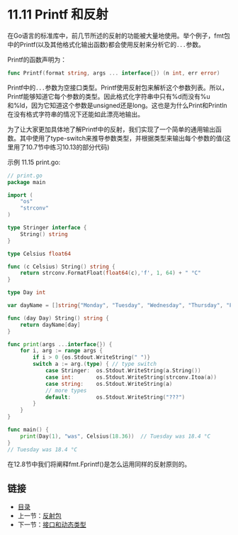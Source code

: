 # 11.11 Printf 和反射

在Go语言的标准库中，前几节所述的反射的功能被大量地使用。举个例子，fmt包中的Printf(以及其他格式化输出函数)都会使用反射来分析它的`...`参数。

Printf的函数声明为：

```go
func Printf(format string, args ... interface{}) (n int, err error)
```

Printf中的`...`参数为空接口类型。Printf使用反射包来解析这个参数列表。所以，Printf能够知道它每个参数的类型。因此格式化字符串中只有%d而没有%u和%ld，因为它知道这个参数是unsigned还是long。这也是为什么Print和Println在没有格式字符串的情况下还能如此漂亮地输出。

为了让大家更加具体地了解Printf中的反射，我们实现了一个简单的通用输出函数。其中使用了type-switch来推导参数类型，并根据类型来输出每个参数的值(这里用了10.7节中练习10.13的部分代码)

示例 11.15 print.go:
```go
// print.go
package main

import (
	"os"
	"strconv"
)

type Stringer interface {
	String() string
}

type Celsius float64

func (c Celsius) String() string {
	return strconv.FormatFloat(float64(c),'f', 1, 64) + " °C"
}

type Day int

var dayName = []string{"Monday", "Tuesday", "Wednesday", "Thursday", "Friday", "Saturday", "Sunday"}

func (day Day) String() string {
	return dayName[day]
}

func print(args ...interface{}) {
	for i, arg := range args {
		if i > 0 {os.Stdout.WriteString(" ")}
		switch a := arg.(type) { // type switch
			case Stringer:	os.Stdout.WriteString(a.String())
			case int:		os.Stdout.WriteString(strconv.Itoa(a))
			case string:	os.Stdout.WriteString(a)
			// more types
			default:		os.Stdout.WriteString("???")
		}
	}
}

func main() {
	print(Day(1), "was", Celsius(18.36))  // Tuesday was 18.4 °C
}
// Tuesday was 18.4 °C
```

在12.8节中我们将阐释fmt.Fprintf()是怎么运用同样的反射原则的。

## 链接

- [目录](directory.md)
- 上一节：[反射包](11.10.md)
- 下一节：[接口和动态类型](11.12.md)
